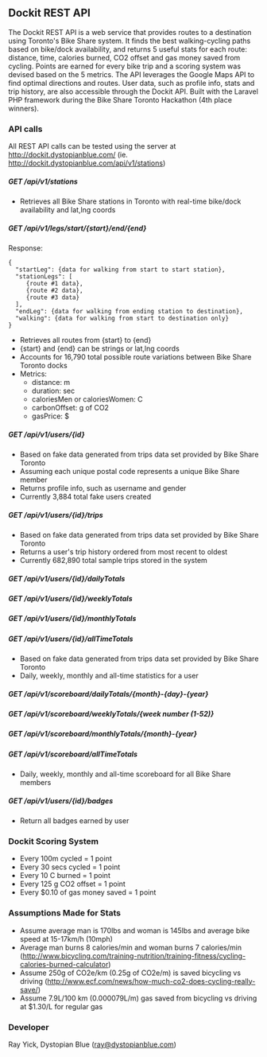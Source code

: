 ## Dockit REST API

The Dockit REST API is a web service that provides routes to a destination using Toronto's Bike Share system.  It finds the best walking-cycling paths based on bike/dock availability, and returns 5 useful stats for each route: distance, time, calories burned, CO2 offset and gas money saved from cycling.  Points are earned for every bike trip and a scoring system was devised based on the 5 metrics.  The API leverages the Google Maps API to find optimal directions and routes.  User data, such as profile info, stats and trip history, are also accessible through the Dockit API.  Built with the Laravel PHP framework during the Bike Share Toronto Hackathon (4th place winners).


### API calls
All REST API calls can be tested using the server at http://dockit.dystopianblue.com/ (ie. http://dockit.dystopianblue.com/api/v1/stations)


##### GET /api/v1/stations
* Retrieves all Bike Share stations in Toronto with real-time bike/dock availability and lat,lng coords

#####  GET /api/v1/legs/start/{start}/end/{end}
Response:  
```
{  
  "startLeg": {data for walking from start to start station},  
  "stationLegs": [  
     {route #1 data},  
     {route #2 data},  
     {route #3 data}  
  ],  
  "endLeg": {data for walking from ending station to destination},  
  "walking": {data for walking from start to destination only}  
}  
```

* Retrieves all routes from {start} to {end}
* {start} and {end} can be strings or lat,lng coords
* Accounts for 16,790 total possible route variations between Bike Share Toronto docks
* Metrics:
  - distance: m
  - duration: sec
  - caloriesMen or caloriesWomen: C
  - carbonOffset: g of CO2
  - gasPrice: $

#####  GET /api/v1/users/{id}
* Based on fake data generated from trips data set provided by Bike Share Toronto
* Assuming each unique postal code represents a unique Bike Share member
* Returns profile info, such as username and gender
* Currently 3,884 total fake users created

#####  GET /api/v1/users/{id}/trips
* Based on fake data generated from trips data set provided by Bike Share Toronto
* Returns a user's trip history ordered from most recent to oldest
* Currently 682,890 total sample trips stored in the system

#####  GET /api/v1/users/{id}/dailyTotals
#####  GET /api/v1/users/{id}/weeklyTotals
#####  GET /api/v1/users/{id}/monthlyTotals
#####  GET /api/v1/users/{id}/allTimeTotals
* Based on fake data generated from trips data set provided by Bike Share Toronto
* Daily, weekly, monthly and all-time statistics for a user

#####  GET /api/v1/scoreboard/dailyTotals/{month}-{day}-{year}
#####  GET /api/v1/scoreboard/weeklyTotals/{week number (1-52)}
#####  GET /api/v1/scoreboard/monthlyTotals/{month}-{year}
#####  GET /api/v1/scoreboard/allTimeTotals
* Daily, weekly, monthly and all-time scoreboard for all Bike Share members

#####  GET /api/v1/users/{id}/badges
* Return all badges earned by user


### Dockit Scoring System
* Every 100m cycled = 1 point
* Every 30 secs cycled = 1 point
* Every 10 C burned = 1 point
* Every 125 g CO2 offset = 1 point
* Every $0.10 of gas money saved = 1 point


### Assumptions Made for Stats
* Assume average man is 170lbs and woman is 145lbs and average bike speed at 15-17km/h (10mph)
* Average man burns 8 calories/min and woman burns 7 calories/min (http://www.bicycling.com/training-nutrition/training-fitness/cycling-calories-burned-calculator)
* Assume 250g of CO2e/km (0.25g of CO2e/m) is saved bicycling vs driving (http://www.ecf.com/news/how-much-co2-does-cycling-really-save/)
* Assume 7.9L/100 km (0.000079L/m) gas saved from bicycling vs driving at $1.30/L for regular gas


### Developer

Ray Yick, Dystopian Blue (ray@dystopianblue.com)
